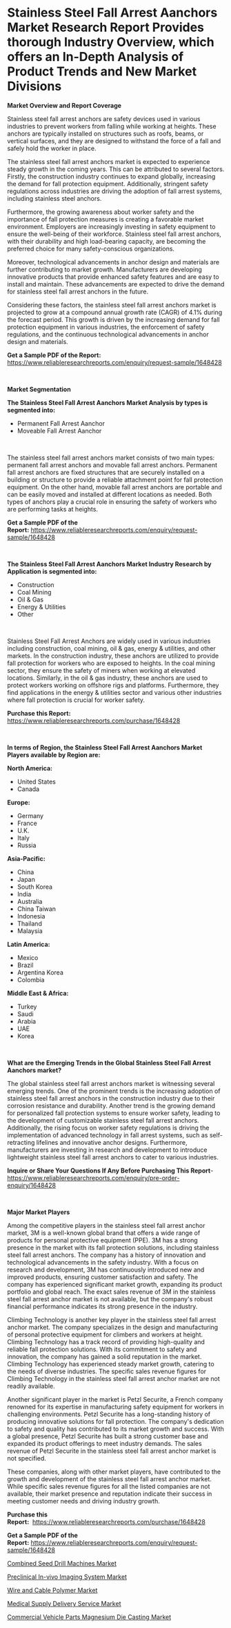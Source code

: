 <p><h1>Stainless Steel Fall Arrest Aanchors Market Research Report Provides thorough Industry Overview, which offers an In-Depth Analysis of Product Trends and New Market Divisions</h1></p><p><strong>Market Overview and Report Coverage</strong></p>
<p><p>Stainless steel fall arrest anchors are safety devices used in various industries to prevent workers from falling while working at heights. These anchors are typically installed on structures such as roofs, beams, or vertical surfaces, and they are designed to withstand the force of a fall and safely hold the worker in place.</p><p>The stainless steel fall arrest anchors market is expected to experience steady growth in the coming years. This can be attributed to several factors. Firstly, the construction industry continues to expand globally, increasing the demand for fall protection equipment. Additionally, stringent safety regulations across industries are driving the adoption of fall arrest systems, including stainless steel anchors. </p><p>Furthermore, the growing awareness about worker safety and the importance of fall protection measures is creating a favorable market environment. Employers are increasingly investing in safety equipment to ensure the well-being of their workforce. Stainless steel fall arrest anchors, with their durability and high load-bearing capacity, are becoming the preferred choice for many safety-conscious organizations.</p><p>Moreover, technological advancements in anchor design and materials are further contributing to market growth. Manufacturers are developing innovative products that provide enhanced safety features and are easy to install and maintain. These advancements are expected to drive the demand for stainless steel fall arrest anchors in the future.</p><p>Considering these factors, the stainless steel fall arrest anchors market is projected to grow at a compound annual growth rate (CAGR) of 4.1% during the forecast period. This growth is driven by the increasing demand for fall protection equipment in various industries, the enforcement of safety regulations, and the continuous technological advancements in anchor design and materials.</p></p>
<p><strong>Get a Sample PDF of the Report:</strong> <a href="https://www.reliableresearchreports.com/enquiry/request-sample/1648428">https://www.reliableresearchreports.com/enquiry/request-sample/1648428</a></p>
<p>&nbsp;</p>
<p><strong>Market Segmentation</strong></p>
<p><strong>The Stainless Steel Fall Arrest Aanchors Market Analysis by types is segmented into:</strong></p>
<p><ul><li>Permanent Fall Arrest Aanchor</li><li>Moveable Fall Arrest Aanchor</li></ul></p>
<p>&nbsp;</p>
<p><p>The stainless steel fall arrest anchors market consists of two main types: permanent fall arrest anchors and movable fall arrest anchors. Permanent fall arrest anchors are fixed structures that are securely installed on a building or structure to provide a reliable attachment point for fall protection equipment. On the other hand, movable fall arrest anchors are portable and can be easily moved and installed at different locations as needed. Both types of anchors play a crucial role in ensuring the safety of workers who are performing tasks at heights.</p></p>
<p><strong>Get a Sample PDF of the Report:</strong>&nbsp;<a href="https://www.reliableresearchreports.com/enquiry/request-sample/1648428">https://www.reliableresearchreports.com/enquiry/request-sample/1648428</a></p>
<p>&nbsp;</p>
<p><strong>The Stainless Steel Fall Arrest Aanchors Market Industry Research by Application is segmented into:</strong></p>
<p><ul><li>Construction</li><li>Coal Mining</li><li>Oil & Gas</li><li>Energy & Utilities</li><li>Other</li></ul></p>
<p>&nbsp;</p>
<p><p>Stainless Steel Fall Arrest Anchors are widely used in various industries including construction, coal mining, oil & gas, energy & utilities, and other markets. In the construction industry, these anchors are utilized to provide fall protection for workers who are exposed to heights. In the coal mining sector, they ensure the safety of miners when working at elevated locations. Similarly, in the oil & gas industry, these anchors are used to protect workers working on offshore rigs and platforms. Furthermore, they find applications in the energy & utilities sector and various other industries where fall protection is crucial for worker safety.</p></p>
<p><strong>Purchase this Report:</strong>&nbsp; <a href="https://www.reliableresearchreports.com/purchase/1648428">https://www.reliableresearchreports.com/purchase/1648428</a></p>
<p>&nbsp;</p>
<p><strong>In terms of Region, the Stainless Steel Fall Arrest Aanchors Market Players available by Region are:</strong></p>
<p>
    <p> <strong> North America: </strong>
        <ul>
            <li>United States</li>
            <li>Canada</li>
        </ul>
        </p> 
    <p> <strong> Europe: </strong>
        <ul>
            <li>Germany</li>
            <li>France</li>
            <li>U.K.</li>
            <li>Italy</li>
            <li>Russia</li>
        </ul>
        </p> 
    <p> <strong> Asia-Pacific: </strong>
        <ul>
            <li>China</li>
            <li>Japan</li>
            <li>South Korea</li>
            <li>India</li>
            <li>Australia</li>
            <li>China Taiwan</li>
            <li>Indonesia</li>
            <li>Thailand</li>
            <li>Malaysia</li>
        </ul>
        </p> 
    <p> <strong> Latin America: </strong>
        <ul>
            <li>Mexico</li>
            <li>Brazil</li>
            <li>Argentina Korea</li>
            <li>Colombia</li>
        </ul>
        </p> 
    <p> <strong> Middle East & Africa: </strong>
        <ul>
            <li>Turkey</li>
            <li>Saudi</li>
            <li>Arabia</li>
            <li>UAE</li>
            <li>Korea</li>
        </ul>
    </p>
    </p>
<p>&nbsp;</p>
<p><strong>What are the Emerging Trends in the Global Stainless Steel Fall Arrest Aanchors market?</strong></p>
<p><p>The global stainless steel fall arrest anchors market is witnessing several emerging trends. One of the prominent trends is the increasing adoption of stainless steel fall arrest anchors in the construction industry due to their corrosion resistance and durability. Another trend is the growing demand for personalized fall protection systems to ensure worker safety, leading to the development of customizable stainless steel fall arrest anchors. Additionally, the rising focus on worker safety regulations is driving the implementation of advanced technology in fall arrest systems, such as self-retracting lifelines and innovative anchor designs. Furthermore, manufacturers are investing in research and development to introduce lightweight stainless steel fall arrest anchors to cater to various industries.</p></p>
<p><strong>Inquire or Share Your Questions If Any Before Purchasing This Report</strong>- <a href="https://www.reliableresearchreports.com/enquiry/pre-order-enquiry/1648428">https://www.reliableresearchreports.com/enquiry/pre-order-enquiry/1648428</a></p>
<p>&nbsp;</p>
<p><strong>Major Market Players</strong></p>
<p><p>Among the competitive players in the stainless steel fall arrest anchor market, 3M is a well-known global brand that offers a wide range of products for personal protective equipment (PPE). 3M has a strong presence in the market with its fall protection solutions, including stainless steel fall arrest anchors. The company has a history of innovation and technological advancements in the safety industry. With a focus on research and development, 3M has continuously introduced new and improved products, ensuring customer satisfaction and safety. The company has experienced significant market growth, expanding its product portfolio and global reach. The exact sales revenue of 3M in the stainless steel fall arrest anchor market is not available, but the company's robust financial performance indicates its strong presence in the industry.</p><p>Climbing Technology is another key player in the stainless steel fall arrest anchor market. The company specializes in the design and manufacturing of personal protective equipment for climbers and workers at height. Climbing Technology has a track record of providing high-quality and reliable fall protection solutions. With its commitment to safety and innovation, the company has gained a solid reputation in the market. Climbing Technology has experienced steady market growth, catering to the needs of diverse industries. The specific sales revenue figures for Climbing Technology in the stainless steel fall arrest anchor market are not readily available.</p><p>Another significant player in the market is Petzl Securite, a French company renowned for its expertise in manufacturing safety equipment for workers in challenging environments. Petzl Securite has a long-standing history of producing innovative solutions for fall protection. The company's dedication to safety and quality has contributed to its market growth and success. With a global presence, Petzl Securite has built a strong customer base and expanded its product offerings to meet industry demands. The sales revenue of Petzl Securite in the stainless steel fall arrest anchor market is not specified.</p><p>These companies, along with other market players, have contributed to the growth and development of the stainless steel fall arrest anchor market. While specific sales revenue figures for all the listed companies are not available, their market presence and reputation indicate their success in meeting customer needs and driving industry growth.</p></p>
<p><strong>Purchase this Report:</strong>&nbsp;&nbsp;<a href="https://www.reliableresearchreports.com/purchase/1648428">https://www.reliableresearchreports.com/purchase/1648428</a></p>
<p></p>
<p><strong>Get a Sample PDF of the Report:</strong>&nbsp;<a href="https://www.reliableresearchreports.com/enquiry/request-sample/1648428">https://www.reliableresearchreports.com/enquiry/request-sample/1648428</a></p>
<p><p><a href="https://medium.com/@christinascott1938/combined-seed-drill-machines-market-exploring-market-share-market-trends-and-future-growth-e91df79a49a9">Combined Seed Drill Machines Market</a></p><p><a href="https://medium.com/@laurenbrown1918/preclinical-in-vivo-imaging-system-market-analysis-and-sze-forecasted-for-period-from-2023-to-2030-2b5ae0a844f5">Preclinical In-vivo Imaging System Market</a></p><p><a href="https://www.linkedin.com/pulse/wire-cable-polymer-market-size-share-global-analysis-report/">Wire and Cable Polymer Market</a></p><p><a href="https://www.linkedin.com/pulse/decoding-medical-supply-delivery-service-market-deep-dive/">Medical Supply Delivery Service Market</a></p><p><a href="https://www.linkedin.com/pulse/commercial-vehicle-parts-magnesium-die-casting-market/">Commercial Vehicle Parts Magnesium Die Casting Market</a></p></p>